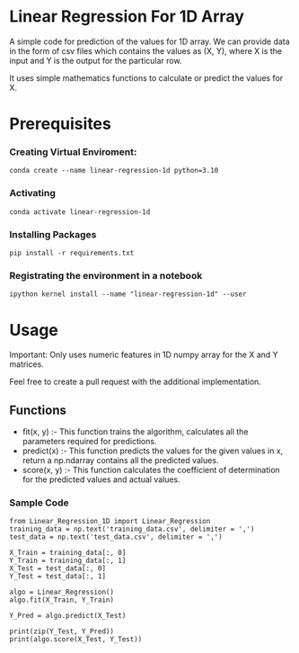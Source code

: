 # Linear Regression For 1D Array

A simple code for prediction of the values for 1D array. We can provide data in the form of csv files which contains the values as (X, Y), where X is the input and Y is the output for the particular row.

It uses simple mathematics functions to calculate or predict the values for X.

# Prerequisites
### Creating Virtual Enviroment:
```shell
conda create --name linear-regression-1d python=3.10
```
### Activating
```shell
conda activate linear-regression-1d
```
### Installing Packages
```shell
pip install -r requirements.txt
```
### Registrating the environment in a notebook
```shell
ipython kernel install --name "linear-regression-1d" --user
```

# Usage
Important: Only uses numeric features in 1D numpy array for the X and Y matrices.

Feel free to create a pull request with the additional implementation.

## Functions
- fit(x, y) :- This function trains the algorithm, calculates all the parameters required for predictions.
- predict(x) :- This function predicts the values for the given values in x, return a np.ndarray contains all the predicted values.
- score(x, y) :- This function calculates the coefficient of determination for the predicted values and actual values.

### Sample Code
```
from Linear_Regression_1D import Linear_Regression
training_data = np.text('training_data.csv', delimiter = ',')
test_data = np.text('test_data.csv', delimiter = ',')

X_Train = training_data[:, 0]
Y_Train = training_data[:, 1]
X_Test = test_data[:, 0]
Y_Test = test_data[:, 1]

algo = Linear_Regression()
algo.fit(X_Train, Y_Train)

Y_Pred = algo.predict(X_Test)

print(zip(Y_Test, Y_Pred))
print(algo.score(X_Test, Y_Test))
```